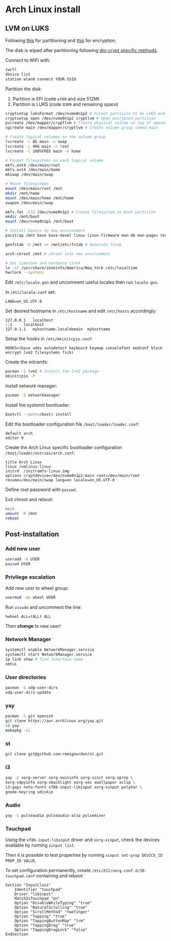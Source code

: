 # Arch Linux install

## LVM on LUKS

Following [this](https://www.coded-with-love.com/blog/install-arch-linux-encrypted/) for partitioning and [this](https://wiki.archlinux.org/index.php/Dm-crypt/Encrypting_an_entire_system#LVM_on_LUKS) for encryption.

The disk is wiped after partitioning following [dm-crypt specific methods](https://wiki.archlinux.org/index.php/Dm-crypt/Drive_preparation).

Connect to WiFi with:

```sh
iwctl
device list
station wlan0 connect YOUR-SSID
```

Partition the disk:

1. Partition is EFI (code `ef00` and size 512M)
2. Partition is LUKS (code `8309` and remaining space)

```sh
cryptsetup luksFormat /dev/nvme0n1p2 # Format partition to be LUKS and choose passphrase
cryptsetup open /dev/nvme0n1p2 cryptlvm # Open encrypted partition
pvcreate /dev/mapper/cryptlvm # Create physical volume on top of opened LUKS container
vgcreate main /dev/mapper/cryptlvm # Create volume group named main

# Create logical volumes on the volume group
lvcreate -L 8G main -n swap
lvcreate -L 40G main -n root
lvcreate -l 100%FREE main -n home

# Format filesystems on each logical volume
mkfs.ext4 /dev/main/root
mkfs.ext4 /dev/main/home
mkswap /dev/main/swap

# Mount filesystems
mount /dev/main/root /mnt
mkdir /mnt/home
mount /dev/main/home /mnt/home
swapon /dev/main/swap

mkfs.fat -F32 /dev/nvme0n1p1 # Create filesystem on boot partition
mkdir /mnt/boot
mount /dev/nvme0n1p1 /mnt/boot

# Install basics to new environment
pacstrap /mnt base base-devel linux linux-firmware man-db man-pages texinfo vim

genfstab -U /mnt >> /mnt/etc/fstab # Generate fstab

arch-chroot /mnt # chroot into new environment

# Set timezone and hardware clock
ln -sf /usr/share/zoneinfo/America/New_York /etc/localtime
hwclock --systohc
```

Edit `/etc/locale.gen` and uncomment useful locales then run `locale-gen`.

In `/etc/locale.conf` set:

```text
LANG=en_US.UTF-8
```

Set desired hostname in `/etc/hostname` and edit `/etc/hosts` accordingly:

```text
127.0.0.1	localhost
::1		localhost
127.0.1.1	myhostname.localdomain	myhostname
```

Setup the hooks in `/etc/mkinitcpio.conf`:

```text
HOOKS=(base udev autodetect keyboard keymap consolefont modconf block encrypt lvm2 filesystems fsck)
```

Create the initramfs:

```sh
pacman -S lvm2 # Install the lvm2 package
mkinitcpio -P
```

Install network manager:

```sh
pacman -S networkmanager
```

Install the systemd bootloader:

```sh
bootctl --path=/boot/ install
```

Edit the bootloader configuration file `/boot/loader/loader.conf`:

```text
default arch
editor 0
```

Create the Arch Linux specific bootloader configuration `/boot/loader/entries/arch.conf`:

```text
title Arch Linux
linux /vmlinuz-linux
initrd  /initramfs-linux.img
options cryptdevice=/dev/nvme0n1p2:main root=/dev/main/root resume=/dev/main/swap lang=en locale=en_US.UTF-8
```

Define root password with `passwd`.

Exit chroot and reboot:

```sh
exit
umount -R /mnt
reboot
```

## Post-installation

### Add new user

```sh
useradd -m USER
passwd USER
```

### Privilege escalation

Add new user to wheel group:

```sh
usermod -aG wheel USER
```

Run `visudo` and uncomment the line:

```text
%wheel ALL=(ALL) ALL
```

Then **change** to new user!

### Network Manager

```sh
systemctl enable NetworkManager.service
systemctl start NetworkManager.service
ip link show # find interface name
nmtui
```

### User directories

```sh
pacman -S xdg-user-dirs
xdg-user-dirs-update
```

### yay

```sh
pacman -S git openssh
git clone https://aur.archlinux.org/yay.git
cd yay
makepkg -si
```

### st

```sh
git clone git@github.com:remigourdon/st.git
```

### i3

```sh
yay -S xorg-server xorg-xwininfo xorg-xinit xorg-xprop \
xorg-xdpyinfo xorg-xbacklight xorg-xev xwallpaper xclip \
i3-gaps noto-fonts xf86-input-libinput xorg-xinput polybar \
gnome-keyring udiskie
```

### Audio

```sh
yay -S pulseaudio pulseaudio-alsa pulsemixer
```

### Touchpad

Using the `xf86-input-libinput` driver and `xorg-xinput`, check the devices available by running `xinput list`.

Then it is possible to test properties by running `xinput set-prop DEVICE_ID PROP_ID VALUE`.

To set configuration permanently, create `/etc/X11/xorg.conf.d/30-touchpad.conf` containing and reboot:

```text
Section "InputClass"
    Identifier "touchpad"
    Driver "libinput"
    MatchIsTouchpad "on"
    Option "DisableWhileTyping" "true"
    Option "NaturalScrolling" "true"
    Option "ScrollMethod" "twofinger"
    Option "Tapping" "true"
    Option "TappingButtonMap" "lrm"
    Option "TappingDrag" "true"
    Option "TappingDragLock" "false"
EndSection
```
